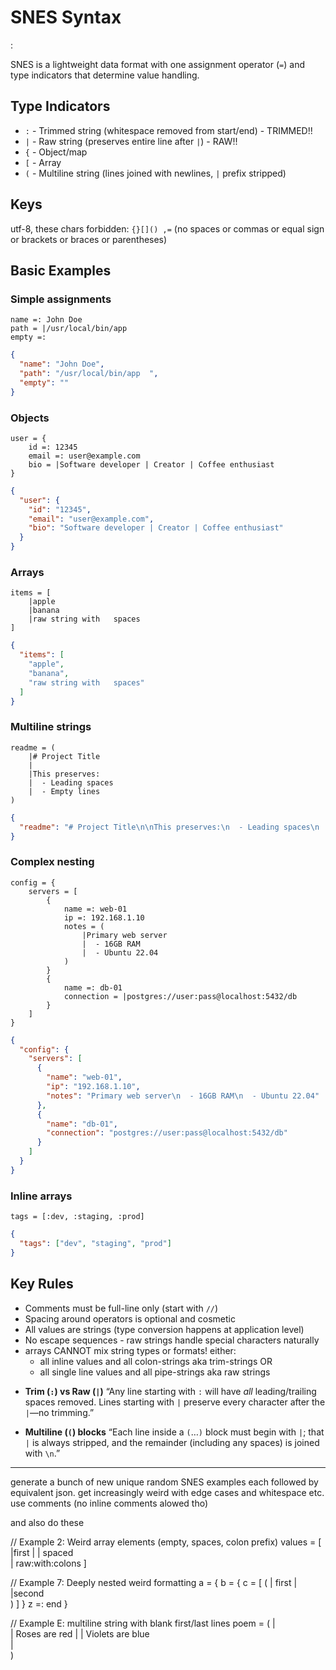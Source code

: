 # SNES Syntax 

 :

SNES is a lightweight data format with one assignment operator (`=`) and type indicators that determine value handling.

## Type Indicators

- `:` - Trimmed string (whitespace removed from start/end) - TRIMMED!!
- `|` - Raw string (preserves entire line after `|`) - RAW!!
- `{` - Object/map
- `[` - Array
- `(` - Multiline string (lines joined with newlines, `|` prefix stripped)

## Keys 

utf-8, these chars forbidden: `{}[]() ,=` (no spaces or commas or equal sign or brackets or braces or parentheses)

## Basic Examples

### Simple assignments

```
name =: John Doe
path = |/usr/local/bin/app  
empty =:
```

```json
{
  "name": "John Doe",
  "path": "/usr/local/bin/app  ",
  "empty": ""
}
```

### Objects

```
user = {
    id =: 12345
    email =: user@example.com  
    bio = |Software developer | Creator | Coffee enthusiast
}
```

```json
{
  "user": {
    "id": "12345",
    "email": "user@example.com",
    "bio": "Software developer | Creator | Coffee enthusiast"
  }
}
```

### Arrays

```
items = [
    |apple
    |banana  
    |raw string with   spaces
]
```

```json
{
  "items": [
    "apple",
    "banana",
    "raw string with   spaces"
  ]
}
```

### Multiline strings

```
readme = (
    |# Project Title
    |
    |This preserves:
    |  - Leading spaces
    |  - Empty lines
)
```

```json
{
  "readme": "# Project Title\n\nThis preserves:\n  - Leading spaces\n  - Empty lines"
}
```

### Complex nesting

```
config = {
    servers = [
        {
            name =: web-01
            ip =: 192.168.1.10
            notes = (
                |Primary web server
                |  - 16GB RAM
                |  - Ubuntu 22.04
            )
        }
        {
            name =: db-01
            connection = |postgres://user:pass@localhost:5432/db
        }
    ]
}
```

```json
{
  "config": {
    "servers": [
      {
        "name": "web-01",
        "ip": "192.168.1.10",
        "notes": "Primary web server\n  - 16GB RAM\n  - Ubuntu 22.04"
      },
      {
        "name": "db-01",
        "connection": "postgres://user:pass@localhost:5432/db"
      }
    ]
  }
}
```

### Inline arrays

```
tags = [:dev, :staging, :prod]
```

```json
{
  "tags": ["dev", "staging", "prod"]
}
```

## Key Rules

- Comments must be full-line only (start with `//`)
- Spacing around operators is optional and cosmetic
- All values are strings (type conversion happens at application level)
- No escape sequences - raw strings handle special characters naturally
- arrays CANNOT mix string types or formats! either:
  - all inline values and all colon-strings aka trim-strings OR
  - all single line values and all pipe-strings aka raw strings


* **Trim (`:`) vs Raw (`|`)**
  “Any line starting with `:` will have *all* leading/trailing spaces removed. Lines starting with `|` preserve every character after the `|`—no trimming.”

* **Multiline (`(`) blocks**
  “Each line inside a `(`…`)` block must begin with `|`; that `|` is always stripped, and the remainder (including any spaces) is joined with `\n`.”


------------------

generate a bunch of new unique random SNES examples each followed by equivalent json.  get increasingly weird with edge cases and whitespace etc.  use comments (no inline comments alowed tho)


and also  do these



// Example 2: Weird array elements (empty, spaces, colon prefix)
values = [
    |first
    |
    |   spaced   
    |   raw:with:colons
]




// Example 7: Deeply nested weird formatting
a = {
    b = {
        c = [
            (
                | first
                |
                |second  
            )
        ]
    }
    z =: end
}

// Example E: multiline string with blank first/last lines
poem = (
    |  
    | Roses are red
    |
    | Violets are blue  
    |  
)
